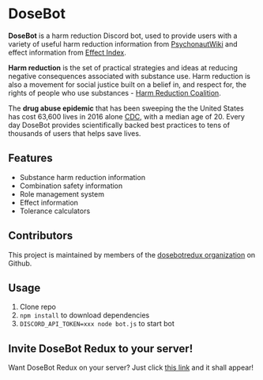 # DoseBot

**DoseBot** is a harm reduction Discord bot, used to provide users with a variety of useful harm reduction information from [PsychonautWiki](https://www.psychonautwiki.org) and effect information from [Effect Index](https://www.effectindex.com).

**Harm reduction** is the set of practical strategies and ideas at reducing negative consequences associated with substance use. Harm reduction is also a movement for social justice built on a belief in, and respect for, the rights of people who use substances - [Harm Reduction Coalition](http://harmreduction.org/about-us/principles-of-harm-reduction/).

The **drug abuse epidemic** that has been sweeping the the United States has cost 63,600 lives in 2016 alone [CDC](https://www.cdc.gov/nchs/products/databriefs/db294.htm), with a median age of 20. Every day DoseBot provides scientifically backed best practices to tens of thousands of users that helps save lives.

## Features

- Substance harm reduction information
- Combination safety information
- Role management system
- Effect information
- Tolerance calculators

## Contributors

This project is maintained by members of the [dosebotredux organization](https://github.com/dosebotredux) on Github.

## Usage

1.  Clone repo
2.  `npm install` to download dependencies
3.  `DISCORD_API_TOKEN=xxx node bot.js` to start bot

## Invite DoseBot Redux to your server!

Want DoseBot Redux on your server? Just click [this link](https://discordapp.com/oauth2/authorize?&client_id=435987984450453505&scope=bot&permissions=268486656) and it shall appear!

